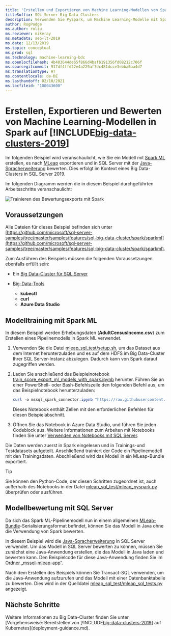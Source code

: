 ```yaml
---
title: 'Erstellen und Exportieren von Machine Learning-Modellen von Spark: MLeap'
titleSuffix: SQL Server Big Data Clusters
description: Verwenden Sie PySpark, um Machine Learning-Modelle mit Spark in Big Data-Clustern auf SQL Server zu trainieren und zu erstellen. Exportieren Sie das Modell mit MLeap, und bewerten Sie es dann mit Java in SQL Server.
author: RogPodge
ms.author: roliu
ms.reviewer: mikeray
ms.metadata: seo-lt-2019
ms.date: 12/13/2019
ms.topic: conceptual
ms.prod: sql
ms.technology: machine-learning-bdc
ms.openlocfilehash: 4b403644de65f866d4bafb191356fd08212c706f
ms.sourcegitcommit: 917df4ffd22e4a229af7dc481dcce3ebba0aa4d7
ms.translationtype: HT
ms.contentlocale: de-DE
ms.lasthandoff: 02/10/2021
ms.locfileid: "100043600"
---
```

# <a name="create-export-and-score-spark-machine-learning-models-on-big-data-clusters-2019"></a>Erstellen, Exportieren und Bewerten von Machine Learning-Modellen in Spark auf [!INCLUDE[big-data-clusters-2019](../includes/ssbigdataclusters-ss-nover.md)]

Im folgenden Beispiel wird veranschaulicht, wie Sie ein Modell mit [Spark ML](https://spark.apache.org/docs/latest/ml-guide.html) erstellen, es nach [MLeap](http://mleap-docs.combust.ml/) exportieren und in SQL Server mit der [Java-Spracherweiterung](../language-extensions/language-extensions-overview.md) bewerten. Dies erfolgt im Kontext eines Big Data-Clusters in SQL Server 2019.

Im folgenden Diagramm werden die in diesem Beispiel durchgeführten Arbeitsschritte veranschaulicht:

![Trainieren des Bewertungsexports mit Spark](./media/spark-create-machine-learning-model/train-score-export-with-spark.png)

## <a name="prerequisites"></a>Voraussetzungen

Alle Dateien für dieses Beispiel befinden sich unter [https://github.com/microsoft/sql-server-samples/tree/master/samples/features/sql-big-data-cluster/spark/sparkml](https://github.com/microsoft/sql-server-samples/tree/master/samples/features/sql-big-data-cluster/spark/sparkml).

Zum Ausführen des Beispiels müssen die folgenden Voraussetzungen ebenfalls erfüllt sein:

- Ein [Big Data-Cluster für SQL Server](deploy-get-started.md)

- [Big-Data-Tools](deploy-big-data-tools.md)
   - **kubectl**
   - **curl**
   - **Azure Data Studio**

## <a name="model-training-with-spark-ml"></a>Modelltraining mit Spark ML

In diesem Beispiel werden Erhebungsdaten (**AdultCensusIncome.csv**) zum Erstellen eines Pipelinemodells in Spark ML verwendet.

1. Verwenden Sie die Datei [mleap_sql_test/setup.sh](https://github.com/microsoft/sql-server-samples/blob/master/samples/features/sql-big-data-cluster/spark/sparkml/mleap_sql_test/setup.sh), um das Dataset aus dem Internet herunterzuladen und es auf dem HDFS im Big Data-Cluster Ihrer SQL Server-Instanz abzulegen. Dadurch kann von Spark darauf zugegriffen werden.

1. Laden Sie anschließend das Beispielnotebook [train_score_export_ml_models_with_spark.ipynb](https://github.com/microsoft/sql-server-samples/blob/master/samples/features/sql-big-data-cluster/spark/sparkml/train_score_export_ml_models_with_spark.ipynb) herunter. Führen Sie an einer PowerShell- oder Bash-Befehlszeile den folgenden Befehl aus, um das Beispielnotebook herunterzuladen:

   ```PowerShell
   curl -o mssql_spark_connector.ipynb "https://raw.githubusercontent.com/microsoft/sql-server-samples/master/samples/features/sql-big-data-cluster/spark/sparkml/train_score_export_ml_models_with_spark.ipynb"
   ```

   Dieses Notebook enthält Zellen mit den erforderlichen Befehlen für diesen Beispielabschnitt.

1. Öffnen Sie das Notebook in Azure Data Studio, und führen Sie jeden Codeblock aus. Weitere Informationen zum Arbeiten mit Notebooks finden Sie unter [Verwenden von Notebooks mit SQL Server](../azure-data-studio/notebooks/notebooks-guidance.md).

Die Daten werden zuerst in Spark eingelesen und in Trainings-und Testdatasets aufgeteilt. Anschließend trainiert der Code ein Pipelinemodell mit den Trainingsdaten. Abschließend wird das Modell in ein MLeap-Bundle exportiert.

> [!TIP]
> Sie können den Python-Code, der diesen Schritten zugeordnet ist, auch außerhalb des Notebooks in der Datei [mleap_sql_test/mleap_pyspark.py](https://github.com/microsoft/sql-server-samples/blob/master/samples/features/sql-big-data-cluster/spark/sparkml/mleap_sql_test/mleap_pyspark.py) überprüfen oder ausführen.

## <a name="model-scoring-with-sql-server"></a>Modellbewertung mit SQL Server

Da sich das Spark ML-Pipelinemodell nun in einem allgemeinen [MLeap-Bundle](http://mleap-docs.combust.ml/core-concepts/mleap-bundles.html)-Serialisierungsformat befindet, können Sie das Modell in Java ohne die Verwendung von Spark bewerten.

In diesem Beispiel wird die [Java-Spracherweiterung](../language-extensions/language-extensions-overview.md) in SQL Server verwendet. Um das Modell in SQL Server bewerten zu können, müssen Sie zunächst eine Java-Anwendung erstellen, die das Modell in Java laden und bewerten kann. Den Beispielcode für diese Java-Anwendung finden Sie im [Ordner „mssql-mleap-app“](https://github.com/microsoft/sql-server-samples/blob/master/samples/features/sql-big-data-cluster/spark/sparkml/mssql-mleap-app).

Nach dem Erstellen des Beispiels können Sie Transact-SQL verwenden, um die Java-Anwendung aufzurufen und das Modell mit einer Datenbanktabelle zu bewerten. Dies wird in der Quelldatei [mleap_sql_test/mleap_sql_tests.py](https://github.com/microsoft/sql-server-samples/blob/master/samples/features/sql-big-data-cluster/spark/sparkml/mleap_sql_test/mleap_sql_tests.py) angezeigt.

## <a name="next-steps"></a>Nächste Schritte

Weitere Informationen zu Big Data-Cluster finden Sie unter [Vorgehensweise: Bereitstellen von [!INCLUDE[big-data-clusters-2019](../includes/ssbigdataclusters-ss-nover.md)] auf Kubernetes](deployment-guidance.md).